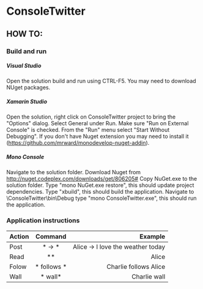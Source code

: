 ConsoleTwitter
==============

## HOW TO:

### Build and run

##### Visual Studio
Open the solution build and run using CTRL-F5. You may need to download NUget packages.

##### Xamarin Studio
Open the solution, right click on ConsoleTwitter project to bring the "Options" dialog. Select General under Run. Make sure "Run on External Console" is checked. From the "Run" menu select "Start Without Debugging". If you don't have Nuget extension you may need to install it (https://github.com/mrward/monodevelop-nuget-addin).

##### Mono Console
Navigate to the solution folder. Download Nuget from http://nuget.codeplex.com/downloads/get/806205# Copy NuGet.exe to the solution folder. Type "mono NuGet.exe restore", this should update project dependencies. Type "xbuild", this should build the application. Navigate to \ConsoleTwitter\bin\Debug type "mono ConsoleTwitter.exe", this should run the application.


### Application instructions

| Action    | Command                                 | Example                              |
| --------- |:---------------------------------------:| ------------------------------------:|
| Post      | \*<user name> -> <message>\*            | Alice -> I love the weather today    |
| Read      | \*<user name>\*                         | Alice                                |
| Folow     | \*<user name> follows <another user>\*  | Charlie follows Alice                |
| Wall      | \*<user name> wall\*                    | Charlie wall                         |

